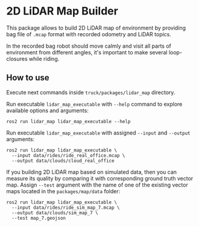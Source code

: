 # 2D LiDAR Map Builder

This package allows to build 2D LiDAR map of environment by providing bag file of `.mcap` format with recorded odometry and LiDAR topics.

In the recorded bag robot should move calmly and visit all parts of environment from different angles, it's important to make several loop-closures while riding.

## How to use

Execute next commands inside `truck/packages/lidar_map` directory.

Run executable `lidar_map_executable` with `--help` command to explore available options and arguments:
```console
ros2 run lidar_map lidar_map_executable --help
```

Run executable `lidar_map_executable` with assigned `--input` and `--output` arguments:
```console
ros2 run lidar_map lidar_map_executable \
  --input data/rides/ride_real_office.mcap \
  --output data/clouds/cloud_real_office
```

If you building 2D LiDAR map based on simulated data, then you can measure its quality by comparing it with corresponding ground truth vector map. Assign `--test` argument with the name of one of the existing vector maps located in the `packages/map/data` folder:
```console
ros2 run lidar_map lidar_map_executable \
  --input data/rides/ride_sim_map_7.mcap \
  --output data/clouds/sim_map_7 \
  --test map_7.geojson
```
